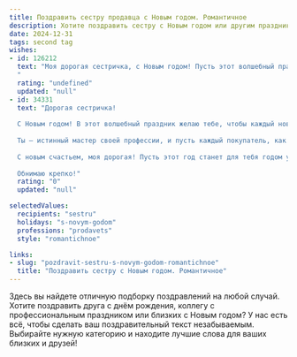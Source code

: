 ```yaml
---
title: Поздравить сестру продавца с Новым годом. Романтичное
description: Хотите поздравить сестру с Новым годом или другим праздником? Наш ИИ создаст незабываемое поздравление, а вы обязательно выделитесь среди других.  
date: 2024-12-31
tags: second tag
wishes:
- id: 126212
  text: "Моя дорогая сестричка, с Новым годом! Пусть этот волшебный праздник наполнит твою жизнь светом и радостью, как гирлянды сияют в эту ночь.  Пусть каждый новый день будет добрым и приносит удачу в твоей любимой работе продавца, а твои покупатели всегда будут тебе благодарны и улыбаться.  Пусть в твоём сердце всегда царит любовь, а рядом будут только самые верные и любящие люди.  Счастья тебе, моя дорогая, и исполнения всех самых заветных желаний!
  "
  rating: "undefined"
  updated: "null"
- id: 34331
  text: "Дорогая сестричка!
  
  С Новым годом! В этот волшебный праздник желаю тебе, чтобы каждый новый день был наполнен яркими моментами и приятными сюрпризами, как самые красивые витрины магазинов. Пусть твоя жизнь пестрит рядом с любимыми, а в сердце всегда царит любовь и радость.
  
  Ты – истинный мастер своей профессии, и пусть каждый покупатель, как звезда на рождественской елке, приносит тебе улыбки и удовольствие от волшебного процесса торговли. Пусть удача сопутствует тебе в каждом начинании, а мечты сбываются, словно волшебные желания под бой курантов.
  
  С новым счастьем, моя дорогая! Пусть этот год станет для тебя годом успеха, любви и ярких свершений.
  
  Обнимаю крепко!"
  rating: "0"
  updated: "null"

selectedValues:
  recipients: "sestru"
  holidays: "s-novym-godom"
  professions: "prodavets"
  style: "romantichnoe"

links:
- slug: "pozdravit-sestru-s-novym-godom-romantichnoe"
  title: "Поздравить сестру с Новым годом. Романтичное"
---
```


Здесь вы найдете отличную подборку поздравлений на любой случай. 
Хотите поздравить друга с днём рождения, коллегу с профессиональным праздником или близких с Новым годом? У нас есть всё, чтобы сделать ваш поздравительный текст незабываемым. Выбирайте нужную категорию и находите лучшие слова для ваших близких и друзей!
